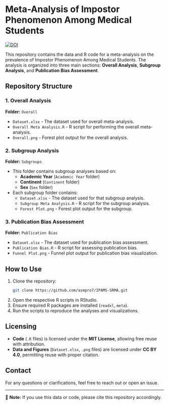 # Meta-Analysis of Impostor Phenomenon Among Medical Students
[![DOI](https://zenodo.org/badge/DOI/10.5281/zenodo.15042798.svg)](https://doi.org/10.5281/zenodo.15042798)

This repository contains the data and R code for a meta-analysis on the prevalence of Impostor Phenomenon Among Medical Students. The analysis is organized into three main sections: **Overall Analysis**, **Subgroup Analysis**, and **Publication Bias Assessment**.

## Repository Structure

### 1. Overall Analysis
**Folder:** `Overall`
- `Dataset.xlsx` - The dataset used for overall meta-analysis.
- `Overall Meta Analysis.R` - R script for performing the overall meta-analysis.
- `Overall.png` - Forest plot output for the overall analysis.

### 2. Subgroup Analysis
**Folder:** `Subgroups`
- This folder contains subgroup analyses based on:
  - **Academic Year** (`Academic Year` folder)
  - **Continent** (`Continent` folder)
  - **Sex** (`Sex` folder)
- Each subgroup folder contains:
  - `Dataset.xlsx` - The dataset used for that subgroup analysis.
  - `Subgroup Meta Analysis.R` - R script for the subgroup analysis.
  - `Forest Plot.png` - Forest plot output for the subgroup.

### 3. Publication Bias Assessment
**Folder:** `Publication Bias`
- `Dataset.xlsx` - The dataset used for publication bias assessment.
- `Publication Bias.R` - R script for assessing publication bias.
- `Funnel Plot.png` - Funnel plot output for publication bias visualization.

## How to Use
1. Clone the repository:
   ```bash
   git clone https://github.com/asmpro7/IPAMS-SRMA.git
   ```
2. Open the respective R scripts in RStudio.
3. Ensure required R packages are installed (`readxl`, `meta`).
4. Run the scripts to reproduce the analyses and visualizations.

## Licensing
- **Code** (`.R` files) is licensed under the **MIT License**, allowing free reuse with attribution.
- **Data and Figures** (`Dataset.xlsx`, `.png` files) are licensed under **CC BY 4.0**, permitting reuse with proper citation.

## Contact
For any questions or clarifications, feel free to reach out or open an issue.

---
📌 **Note:** If you use this data or code, please cite this repository accordingly.

